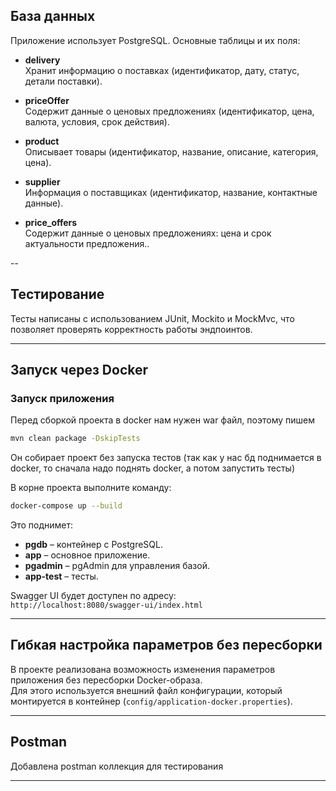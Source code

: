 
## База данных

Приложение использует PostgreSQL. Основные таблицы и их поля:

- **delivery**  
  Хранит информацию о поставках (идентификатор, дату, статус, детали поставки).

- **priceOffer**  
  Содержит данные о ценовых предложениях (идентификатор, цена, валюта, условия, срок действия).

- **product**  
  Описывает товары (идентификатор, название, описание, категория, цена).

- **supplier**  
  Информация о поставщиках (идентификатор, название, контактные данные).
  
- **price_offers**  
  Содержит данные о ценовых предложениях: цена и срок актуальности предложения..

--
## Тестирование

Тесты написаны с использованием JUnit, Mockito и MockMvc, что позволяет проверять корректность работы эндпоинтов.

---

## Запуск через Docker

### Запуск приложения
Перед сборкой проекта в docker нам нужен war файл, поэтому пишем
  ```bash
mvn clean package -DskipTests
  ```

Он собирает проект без запуска тестов (так как у нас бд поднимается в docker, то сначала надо поднять docker, 
а потом запустить тесты)

В корне проекта выполните команду:
   ```bash
   docker-compose up --build
   ```
   Это поднимет:
   - **pgdb** – контейнер с PostgreSQL.
   - **app** – основное приложение.
   - **pgadmin** – pgAdmin для управления базой.
   -  **app-test** – тесты.

Swagger UI будет доступен по адресу:  
`http://localhost:8080/swagger-ui/index.html`

---

## Гибкая настройка параметров без пересборки

В проекте реализована возможность изменения параметров приложения без пересборки Docker-образа.  
Для этого используется внешний файл конфигурации, который монтируется в контейнер (`config/application-docker.properties`). 

---

## Postman

Добавлена postman коллекция для тестирования

---


